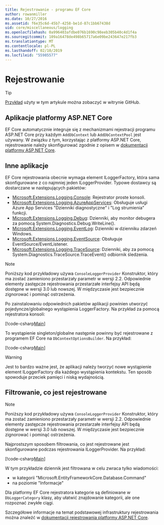 ```yaml
---
title: Rejestrowanie - programu EF Core
author: rowanmiller
ms.date: 10/27/2016
ms.assetid: f6e35c6d-45b7-4258-be1d-87c1bb67438d
uid: core/miscellaneous/logging
ms.openlocfilehash: 0a996403afdbe076b1690c98eeb305b40c4d1f4a
ms.sourcegitcommit: 109a16478de498b65717a6e09be243647e217fb3
ms.translationtype: MT
ms.contentlocale: pl-PL
ms.lasthandoff: 02/10/2019
ms.locfileid: "55985577"
---
```

# <a name="logging"></a>Rejestrowanie

> [!TIP]  
> [Przykład](https://github.com/aspnet/EntityFramework.Docs/tree/master/samples/core/Miscellaneous/Logging) użyty w tym artykule można zobaczyć w witrynie GitHub.

## <a name="aspnet-core-applications"></a>Aplikacje platformy ASP.NET Core

EF Core automatycznie integruje się z mechanizmami rejestracji programu ASP.NET Core przy każdym `AddDbContext` lub `AddDbContextPool` jest używany. W związku z tym, korzystając z platformy ASP.NET Core, rejestrowanie należy skonfigurować zgodnie z opisem w [dokumentacji platformy ASP.NET Core](https://docs.microsoft.com/aspnet/core/fundamentals/logging?tabs=aspnetcore2x).

## <a name="other-applications"></a>Inne aplikacje

EF Core rejestrowania obecnie wymaga element ILoggerFactory, która sama skonfigurowane z co najmniej jeden ILoggerProvider. Typowe dostawcy są dostarczane w następujących pakietów:

* [Microsoft.Extensions.Logging.Console](https://www.nuget.org/packages/Microsoft.Extensions.Logging.Console/): Rejestrator proste konsoli.
* [Microsoft.Extensions.Logging.AzureAppServices](https://www.nuget.org/packages/Microsoft.Extensions.Logging.AzureAppServices/): Obsługuje usługi Azure App Services "Dzienniki diagnostyczne" i "Log strumienia" funkcji.
* [Microsoft.Extensions.Logging.Debug](https://www.nuget.org/packages/Microsoft.Extensions.Logging.Debug/): Dzienniki, aby monitor debugera za pomocą System.Diagnostics.Debug.WriteLine().
* [Microsoft.Extensions.Logging.EventLog](https://www.nuget.org/packages/Microsoft.Extensions.Logging.EventLog/): Dzienniki w dzienniku zdarzeń Windows.
* [Microsoft.Extensions.Logging.EventSource](https://www.nuget.org/packages/Microsoft.Extensions.Logging.EventSource/): Obsługuje EventSource/EventListener.
* [Microsoft.Extensions.Logging.TraceSource](https://www.nuget.org/packages/Microsoft.Extensions.Logging.TraceSource/): Dzienniki, aby za pomocą System.Diagnostics.TraceSource.TraceEvent() odbiornik śledzenia.

> [!NOTE]
> Poniższy kod przykładowy używa `ConsoleLoggerProvider` Konstruktor, który ma zostać zamieniono przestarzały parametr w wersji 2.2. Odpowiednie elementy zastępcze rejestrowania przestarzałe interfejsy API będą dostępne w wersji 3.0 lub nowszej. W międzyczasie jest bezpiecznie zignorować i pominąć ostrzeżenia.

Po zainstalowaniu odpowiednich pakietów aplikacji powinien utworzyć pojedyncze/globalnego wystąpienia LoggerFactory. Na przykład za pomocą rejestratora konsoli:

[!code-csharp[Main](../../../samples/core/Miscellaneous/Logging/Logging/BloggingContext.cs#DefineLoggerFactory)]

To wystąpienie singleton/globalne następnie powinny być rejestrowane z programem EF Core na `DbContextOptionsBuilder`. Na przykład:

[!code-csharp[Main](../../../samples/core/Miscellaneous/Logging/Logging/BloggingContext.cs#RegisterLoggerFactory)]

> [!WARNING]
> Jest to bardzo ważne jest, że aplikacji należy tworzyć nowe wystąpienie element ILoggerFactory dla każdego wystąpienia kontekstu. Ten sposób spowoduje przeciek pamięci i niską wydajnością.

## <a name="filtering-what-is-logged"></a>Filtrowanie, co jest rejestrowane

> [!NOTE]
> Poniższy kod przykładowy używa `ConsoleLoggerProvider` Konstruktor, który ma zostać zamieniono przestarzały parametr w wersji 2.2. Odpowiednie elementy zastępcze rejestrowania przestarzałe interfejsy API będą dostępne w wersji 3.0 lub nowszej. W międzyczasie jest bezpiecznie zignorować i pominąć ostrzeżenia.

Najprostszym sposobem filtrowania, co jest rejestrowane jest skonfigurowane podczas rejestrowania ILoggerProvider. Na przykład:

[!code-csharp[Main](../../../samples/core/Miscellaneous/Logging/Logging/BloggingContextWithFiltering.cs#DefineLoggerFactory)]

W tym przykładzie dziennik jest filtrowana w celu zwraca tylko wiadomości:
 * w kategorii "Microsoft.EntityFrameworkCore.Database.Command"
 * na poziomie "Informacje"

Dla platformy EF Core rejestratora kategorie są definiowane w `DbLoggerCategory` klasy, aby ułatwić znajdowanie kategorii, ale one rozpoznać zwykłe ciągi.

Szczegółowe informacje na temat podstawowej infrastruktury rejestrowania można znaleźć w [dokumentacji rejestrowania platformy ASP.NET Core](https://docs.microsoft.com/aspnet/core/fundamentals/logging?tabs=aspnetcore2x).
